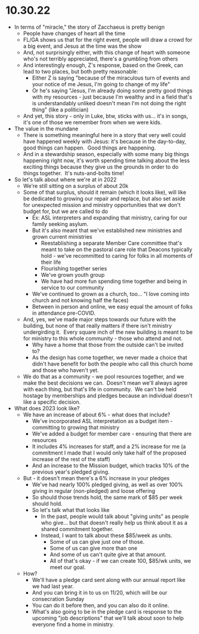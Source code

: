 # 10.30.22

* In terms of "miracle," the story of Zacchaeus is pretty benign
	* People have changes of heart all the time
	* FL/GA shows us that for the right event, people will draw a crowd for a big event, and Jesus at the time was the show
	* And, not surprisingly either, with this change of heart with someone who's not terribly appreciated, there's a grumbling from others
	* And interestingly enough, Z's response, based on the Greek, can lead to two places, but both pretty reasonable:
		* Either Z is saying "because of the miraculous turn of events and your notice of me Jesus, I'm going to change of my life"
		* Or he's saying "Jesus, I'm already doing some pretty good things with my resources - just because I'm wealthy and in a field that's is understandably unliked doesn't mean I'm not doing the right thing" (like a politician)
	* And yet, this story - only in Luke, btw, sticks with us... it's in songs, it's one of those we remember from when we were kids.
* The value in the mundane
	* There is something meaningful here in a story that very well could have happened weekly with Jesus: it's because in the day-to-day, good things can happen.  Good things are happening.
	* And in a stewardship season, especially with some many big things happening right now, it's worth spending time talking about the less exciting things because they give us the grounds in order to do things together.  It's nuts-and-bolts time!
* So let's talk about where we're at in 2022
	* We're still sitting on a surplus of about 20k
	* Some of that surplus, should it remain (which it looks like), will like be dedicated to growing our repair and replace, but also set aside for unexpected mission and ministry opportunities that we don't budget for, but we are called to do
		* Ex: ASL interpreters and expanding that ministry, caring for our family seeking asylum.
		* But it's also meant that we've established new ministries and grown current ministries
			* Reestablishing a separate Member Care committee that's meant to take on the pastoral care role that Deacons typically hold - we've recommitted to caring for folks in all moments of their life
			* Flourishing together series
			* We've grown youth group
			* We have had more fun spending time together and being in service to our community
		* We've continued to grown as a church, too... "I love coming into church and not knowing half the faces)
		* Between in person and online, we easy equal the amount of folks in attendance pre-COVID.
	* And, yes, we've made major steps towards our future with the building, but none of that really matters if there isn't ministry undergirding it.  Every square inch of the new building is meant to be for ministry to this whole community - those who attend and not.
		* Why have a home that those from the outside can't be invited to? 
		* As the design has come together, we never made a choice that didn't have benefit for both the people who call this church home and those who haven't yet.
	* We do that as a community - we pool resources together, and we make the best decisions we can.  Doesn't mean we'll always agree with each thing, but that's life in community.  We can't be held hostage by memberships and pledges because an individual doesn't like a specific decision.
* What does 2023 look like?
	* We have an increase of about 6% - what does that include?
		* We've incorporated ASL interpretation as a budget item - committing to growing that ministry
		* We've added a budget for member care - ensuring that there are resources
		* It includes 4% increases for staff, and a 2% increase for me (a commitment I made that I would only take half of the proposed increase of the rest of the staff)
		* And an increase to the Mission budget, which tracks 10% of the previous year's pledged giving.
	* But - it doesn't mean there's a 6% increase in your pledges
		* We've had nearly 100% pledged giving, as well as over 100% giving in regular (non-pledged) and loose offering
		* So should those trends hold, the same mark of $85 per week should hold.
		* So let's talk what that looks like
			* In the past, people would talk about "giving units" as people who give... but that doesn't really help us think about it as a shared commitment together.
			* Instead, I want to talk about these $85/week as units.
				* Some of us can give just one of those.
				* Some of us can give more than one
				* And some of us can't quite give at that amount.
				* All of that's okay - if we can create 100, $85/wk units, we meet our goal.
	* How?
		* We'll have a pledge card sent along with our annual report like we had last year.
		* And you can bring it in to us on 11/20, which will be our consecration Sunday
		* You can do it before then, and you can also do it online.
		* What's also going to be in the pledge card is response to the upcoming "job descriptions" that we'll talk about soon to help everyone find a home in ministry.
